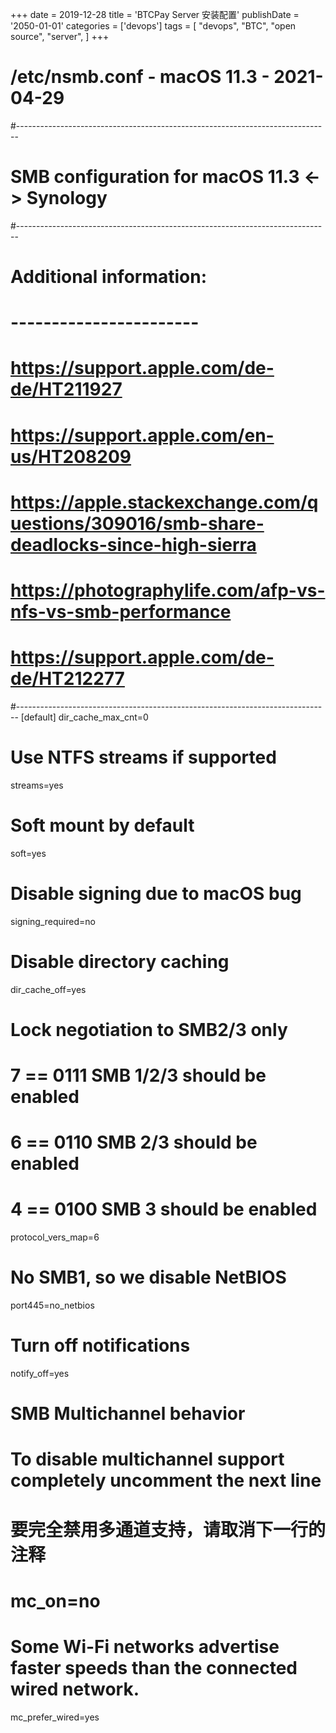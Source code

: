 +++
date = 2019-12-28
title = 'BTCPay Server 安装配置'
publishDate = '2050-01-01'
categories = ['devops']
tags = [
    "devops",
    "BTC",
    "open source",
    "server",
]
+++

# /etc/nsmb.conf - macOS 11.3 - 2021-04-29
#------------------------------------------------------------------------------
# SMB configuration for macOS 11.3 <-> Synology
#------------------------------------------------------------------------------
# Additional information:
# -----------------------
# https://support.apple.com/de-de/HT211927
# https://support.apple.com/en-us/HT208209
# https://apple.stackexchange.com/questions/309016/smb-share-deadlocks-since-high-sierra
# https://photographylife.com/afp-vs-nfs-vs-smb-performance
# https://support.apple.com/de-de/HT212277
#------------------------------------------------------------------------------
[default]
dir_cache_max_cnt=0

# Use NTFS streams if supported
streams=yes

# Soft mount by default
soft=yes

# Disable signing due to macOS bug
signing_required=no

# Disable directory caching
dir_cache_off=yes

# Lock negotiation to SMB2/3 only
# 7 == 0111  SMB 1/2/3 should be enabled
# 6 == 0110  SMB 2/3 should be enabled
# 4 == 0100  SMB 3 should be enabled
protocol_vers_map=6

# No SMB1, so we disable NetBIOS
port445=no_netbios

# Turn off notifications
notify_off=yes

# SMB Multichannel behavior
# To disable multichannel support completely uncomment the next line
# 要完全禁用多通道支持，请取消下一行的注释
# mc_on=no

# Some Wi-Fi networks advertise faster speeds than the connected wired network. 
mc_prefer_wired=yes
